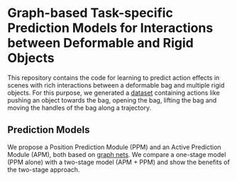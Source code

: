 # Graph-based Task-specific Prediction Models for Interactions between Deformable and Rigid Objects

This repository contains the code for learning to predict action effects in scenes with rich interactions between a deformable bag and multiple rigid objects.
For this purpose, we generated a [dataset](https://github.com/wengzehang/deformable_rigid_interaction_prediction/blob/main/docs/dataset.md) containing actions like pushing an object towards the bag, opening the bag, lifting the bag and moving the handles of the bag along a trajectory.

## Prediction Models
We propose a Position Prediction Module (PPM) and an Active Prediction Module (APM), both based on [graph nets](https://github.com/deepmind/graph_nets).
We compare a one-stage model (PPM alone) with a two-stage model (APM + PPM) and show the benefits of the two-stage approach.
